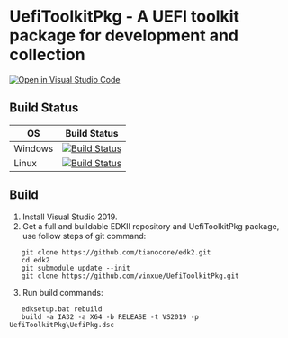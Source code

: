 # UefiToolkitPkg - A UEFI toolkit package for development and collection
[![Open in Visual Studio Code](https://open.vscode.dev/badges/open-in-vscode.svg)](https://open.vscode.dev/vinxue/UefiToolkitPkg)

## Build Status

OS|Build Status
---|---
Windows|[![Build Status](https://dev.azure.com/vinxue/UefiPkg/_apis/build/status/vinxue.UefiToolkitPkg?branchName=master&jobName=WindowsBuild)](https://dev.azure.com/vinxue/UefiPkg/_build/latest?definitionId=9&branchName=master)
Linux|[![Build Status](https://dev.azure.com/vinxue/UefiPkg/_apis/build/status/vinxue.UefiToolkitPkg?branchName=master&jobName=LinuxBuild)](https://dev.azure.com/vinxue/UefiPkg/_build/latest?definitionId=9&branchName=master)

## Build

1. Install Visual Studio 2019.
2. Get a full and buildable EDKII repository and UefiToolkitPkg package, use follow steps of git command:
```
   git clone https://github.com/tianocore/edk2.git
   cd edk2
   git submodule update --init
   git clone https://github.com/vinxue/UefiToolkitPkg.git
```
3. Run build commands:
```
   edksetup.bat rebuild
   build -a IA32 -a X64 -b RELEASE -t VS2019 -p UefiToolkitPkg\UefiPkg.dsc
```
